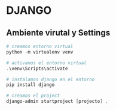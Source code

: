 # DJANGO    
## Ambiente virutal y Settings
```powershell
# creamos entorno virtual
python -m virtualenv venv

# activamos el entorno virtual
.\venv\Scripts\activate

# instalamos django en el entorno
pip install django

# creamos el project
django-admin startproject [projecto] .
```
